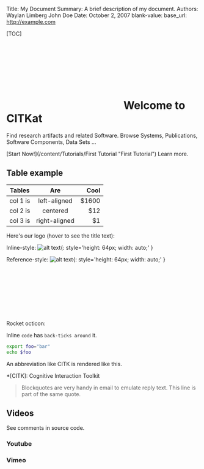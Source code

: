 Title:   My Document
Summary: A brief description of my document.
Authors: Waylan Limberg
         John Doe
Date:    October 2, 2007
blank-value: 
base_url: http://example.com

[TOC]

# <svg class="octicon octicon-rocket"><use href="#rocket"></use></svg> Welcome to CITKat

Find research artifacts and related Software.
Browse Systems, Publications, Software Components, Data Sets ...

[Start Now!](/content/Tutorials/First Tutorial "First Tutorial") Learn more.

## Table example


| Tables   |      Are      |  Cool |
|----------|:-------------:|------:|
| col 1 is |  left-aligned | $1600 |
| col 2 is |    centered   |   $12 |
| col 3 is | right-aligned |    $1 |

Here's our logo (hover to see the title text):

Inline-style: 
![alt text](/static/img/Circle-icons-rocket.svg "Logo Title Text 1"){: style='height: 64px; width: auto;' }

Reference-style: 
![alt text][logo]{: style='height: 64px; width: auto;' }

[logo]: /static/img/Circle-icons-rocket.svg "Logo Title Text 2"

Rocket octicon: 
<svg class="octicon octicon-rocket">
  <use href="#rocket"></use>
</svg>


Inline `code` has `back-ticks around` it.


```bash
export foo="bar"
echo $foo
```

An abbreviation like CITK is rendered like this.

*[CITK]: Cognitive Interaction Toolkit

> Blockquotes are very handy in email to emulate reply text.
> This line is part of the same quote.

## Videos
See comments in source code.
### Youtube
<!--
<iframe type="text/html" 
  width="640" height="360"
  src="http://www.youtube.com/embed/M7lc1UVf-VE"
  frameborder="0" allowfullscreen></iframe>
-->
### Vimeo
<!--
<iframe type="text/html"
  width="640" height="360" 
  src="https://player.vimeo.com/video/120420019" 
  frameborder="0" allowfullscreen></iframe>
-->